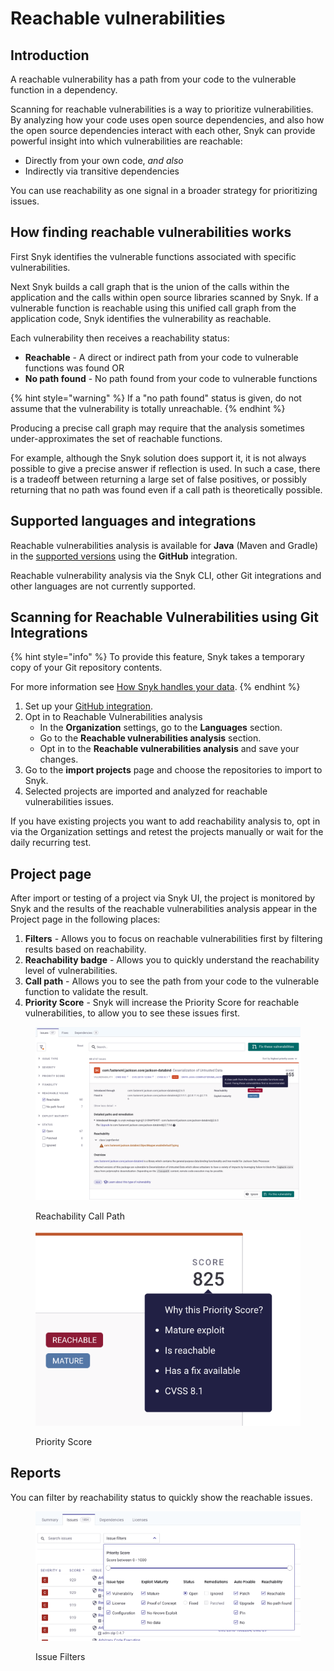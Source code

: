 # Reachable vulnerabilities

## Introduction

A reachable vulnerability has a path from your code to the vulnerable function in a dependency.

Scanning for reachable vulnerabilities is a way to prioritize vulnerabilities. By analyzing how your code uses open source dependencies, and also how the open source dependencies interact with each other, Snyk can provide powerful insight into which vulnerabilities are reachable:

* Directly from your own code, _and also_
* Indirectly via transitive dependencies

You can use reachability as one signal in a broader strategy for prioritizing issues.

## How finding reachable vulnerabilities works

First Snyk identifies the vulnerable functions associated with specific vulnerabilities.

Next Snyk builds a call graph that is the union of the calls within the application and the calls within open source libraries scanned by Snyk. If a vulnerable function is reachable using this unified call graph from the application code, Snyk identifies the vulnerability as reachable.

Each vulnerability then receives a reachability status:

* **Reachable** - A direct or indirect path from your code to vulnerable functions was found OR
* **No path found** - No path found from your code to vulnerable functions

{% hint style="warning" %}
If a "no path found" status is given, do not assume that the vulnerability is totally unreachable.
{% endhint %}

Producing a precise call graph may require that the analysis sometimes under-approximates the set of reachable functions.

For example, although the Snyk solution does support it, it is not always possible to give a precise answer if reflection is used. In such a case, there is a tradeoff between returning a large set of false positives, or possibly returning that no path was found even if a call path is theoretically possible.

## Supported languages and integrations

Reachable vulnerabilities analysis is available for **Java** (Maven and Gradle) in the [supported versions](https://docs.snyk.io/products/snyk-open-source/language-and-package-manager-support/snyk-for-java-gradle-maven) using the **GitHub** integration.

Reachable vulnerability analysis via the Snyk CLI, other Git integrations and other languages are not currently supported.

## Scanning for Reachable Vulnerabilities using Git Integrations

{% hint style="info" %}
To provide this feature, Snyk takes a temporary copy of your Git repository contents.

For more information see [How Snyk handles your data](../../more-info/how-snyk-handles-your-data.md).
{% endhint %}

1. Set up your [GitHub integration](https://docs.snyk.io/integrations/git-repository-scm-integrations/github-integration).
2. Opt in to Reachable Vulnerabilities analysis
   * In the **Organization** settings, go to the **Languages** section.
   * Go to the **Reachable vulnerabilities analysis** section.
   * Opt in to the **Reachable vulnerabilities analysis** and save your changes.
3. Go to the **import projects** page and choose the repositories to import to Snyk.
4. Selected projects are imported and analyzed for reachable vulnerabilities issues.

If you have existing projects you want to add reachability analysis to, opt in via the Organization settings and retest the projects manually or wait for the daily recurring test.

## Project page

After import or testing of a project via Snyk UI, the project is monitored by Snyk and the results of the reachable vulnerabilities analysis appear in the Project page in the following places:

1. **Filters** - Allows you to focus on reachable vulnerabilities first by filtering results based on reachability.
2. **Reachability badge** - Allows you to quickly understand the reachability level of vulnerabilities.
3. **Call path** - Allows you to see the path from your code to the vulnerable function to validate the result.
4. **Priority Score** - Snyk will increase the Priority Score for reachable vulnerabilities, to allow you to see these issues first.

<figure><img src="../../.gitbook/assets/image (12) (1) (1) (3) (1) (1) (1) (1) (1) (1) (1) (1) (1) (1) (1) (2).png" alt="Reachability Call Path"><figcaption><p>Reachability Call Path</p></figcaption></figure>

<figure><img src="../../.gitbook/assets/image (126) (1) (1) (1) (1) (1) (1) (1) (1) (1) (1) (1) (1) (1) (1) (1) (1) (1) (1) (1) (1) (1) (1) (1) (1) (1) (1) (1) (1) (1) (1).png" alt="Priority Score"><figcaption><p>Priority Score</p></figcaption></figure>

## Reports

You can filter by reachability status to quickly show the reachable issues.

<figure><img src="../../.gitbook/assets/image (137) (1) (1) (1) (1) (1) (1) (1) (1) (1) (1) (1) (1) (1) (1) (1) (1) (1) (1) (1) (1) (1) (1) (1) (1) (1) (1) (1) (1) (1) (1).png" alt="Issue Filters"><figcaption><p>Issue Filters</p></figcaption></figure>
